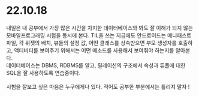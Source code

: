 # 22.10.18

내일은 내 공부에서 가장 많은 시간을 차지한 데이터베이스와 봐도 잘 이해가 되지 않는 모바일프로그래밍 시험을 동시에 본다. TIL을 쓰는 지금에도 안드로이드는 메니패스트 파일, 각 위젯의 배치, 뷰들의 설정 값, 어떤 클래스를 상속받으면 부모 생성자를 호출하고, 액티비티를 보여주기 위해서는 어떤 메소드를 사용해서 보여줘야 하는지를 알아본다.\
데이터베이스는 DBMS, RDBMS를 알고, 릴레이션의 구조에서 속성과 튜플에 대한 SQL을 잘 사용하도록 연습중이다.\
\
시험을 잘보고 싶은 마음은 누구에게나 있다. 적어도 공부한 부분에서는 틀리지 말자 !
